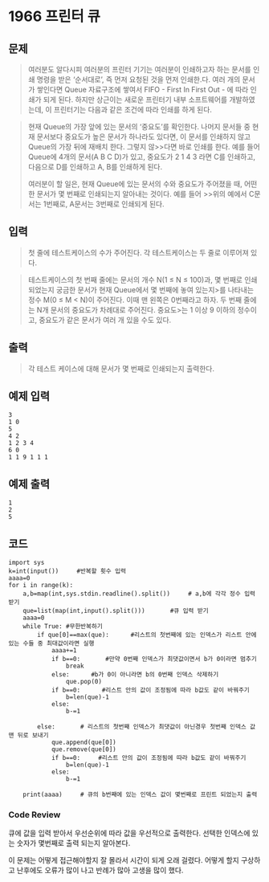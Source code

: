 #  1966 프린터 큐

## 문제
>여러분도 알다시피 여러분의 프린터 기기는 여러분이 인쇄하고자 하는 문서를 인쇄 명령을 받은 ‘순서대로’, 즉 먼저 요청된 것을 먼저 인쇄한.다. 여러 개의 문서가 쌓인다면 Queue 자료구조에 쌓여서 FIFO - First In First Out - 에 따라 인쇄가 되게 된다. 하지만 상근이는 새로운 프린터기 내부 소프트웨어를 개발하였는데, 이 프린터기는 다음과 같은 조건에 따라 인쇄를 하게 된다.

>현재 Queue의 가장 앞에 있는 문서의 ‘중요도’를 확인한다.
>나머지 문서들 중 현재 문서보다 중요도가 높은 문서가 하나라도 있다면, 이 문서를 인쇄하지 않고 Queue의 가장 뒤에 재배치 한다. 그렇지 않>>다면 바로 인쇄를 한다.
>예를 들어 Queue에 4개의 문서(A B C D)가 있고, 중요도가 2 1 4 3 라면 C를 인쇄하고, 다음으로 D를 인쇄하고 A, B를 인쇄하게 된다.
>
>여러분이 할 일은, 현재 Queue에 있는 문서의 수와 중요도가 주어졌을 때, 어떤 한 문서가 몇 번째로 인쇄되는지 알아내는 것이다. 예를 들어 >>위의 예에서 C문서는 1번째로, A문서는 3번째로 인쇄되게 된다.
>
## 입력
>첫 줄에 테스트케이스의 수가 주어진다. 각 테스트케이스는 두 줄로 이루어져 있다.

>테스트케이스의 첫 번째 줄에는 문서의 개수 N(1 ≤ N ≤ 100)과, 몇 번째로 인쇄되었는지 궁금한 문서가 현재 Queue에서 몇 번째에 놓여 있는지>를 나타내는 정수 M(0 ≤ M < N)이 주어진다. 이때 맨 왼쪽은 0번째라고 하자. 두 번째 줄에는 N개 문서의 중요도가 차례대로 주어진다. 중요도>는 1 이상 9 이하의 정수이고, 중요도가 같은 문서가 여러 개 있을 수도 있다.
>
## 출력
>각 테스트 케이스에 대해 문서가 몇 번째로 인쇄되는지 출력한다.

## 예제 입력
```
3
1 0
5
4 2
1 2 3 4
6 0
1 1 9 1 1 1
```

## 예제 출력
```
1
2
5
```
## 코드
```
import sys
k=int(input())     #반복할 횟수 입력
aaaa=0
for i in range(k):
    a,b=map(int,sys.stdin.readline().split())     # a,b에 각각 정수 입력 받기
    que=list(map(int,input().split()))       #큐 입력 받기
    aaaa=0
    while True: #무한반복하기
        if que[0]==max(que):      #리스트의 첫번째에 있는 인덱스가 리스트 안에 있는 수들 중 최대값이라면 실행
            aaaa+=1
            if b==0:       #만약 0번째 인덱스가 최댓값이면서 b가 0이라면 멈추기
                break
            else:      #b가 0이 아니라면 b의 0번째 인덱스 삭제하기
                que.pop(0)
            if b==0:      #리스트 안의 값이 조정됨에 따라 b값도 같이 바꿔주기
                b=len(que)-1
            else:
                b-=1
                
        else:       # 리스트의 첫번째 인덱스가 최댓값이 아닌경우 첫번째 인덱스 값 맨 뒤로 보내기
            que.append(que[0])
            que.remove(que[0])
            if b==0:     #리스트 안의 값이 조정됨에 따라 b값도 같이 바꿔주기
                b=len(que)-1
            else:
                b-=1

    print(aaaa)     # 큐의 b번째에 있는 인덱스 값이 몇번째로 프린트 되었는지 출력

```
### Code Review
큐에 값을 입력 받아서 우선순위에 따라 값을 우선적으로
출력한다. 선택한 인덱스에 있는 숫자가 몇번째로 출력
되는지 알아본다.

이 문제는 어떻게 접근해야할지 잘 몰라서 시간이 되게
오래 걸렸다. 어떻게 할지 구상하고 난후에도 오류가
많이 나고 반례가 많아 고생을 많이 했다.


